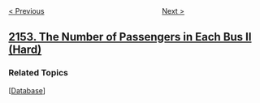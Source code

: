 <!--|This file generated by command(leetcode description); DO NOT EDIT.    |-->
<!--+----------------------------------------------------------------------+-->
<!--|@author    awesee <openset.wang@gmail.com>                           |-->
<!--|@link      https://github.com/awesee                                 |-->
<!--|@home      https://github.com/awesee/leetcode                        |-->
<!--+----------------------------------------------------------------------+-->

[< Previous](../minimum-number-of-lines-to-cover-points "Minimum Number of Lines to Cover Points")
　　　　　　　　　　　　　　　　
[Next >](../keep-multiplying-found-values-by-two "Keep Multiplying Found Values by Two")

## [2153. The Number of Passengers in Each Bus II (Hard)](https://leetcode.com/problems/the-number-of-passengers-in-each-bus-ii "")



### Related Topics
  [[Database](../../tag/database/README.md)]
